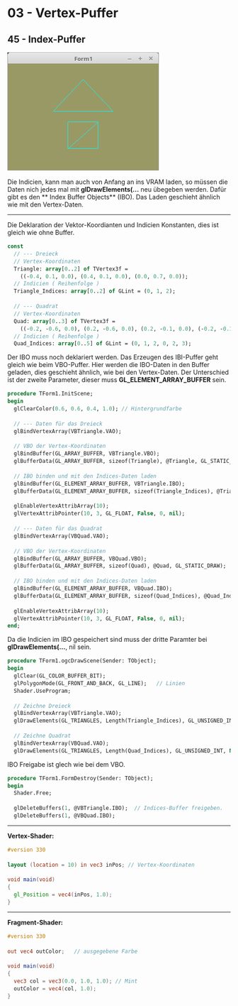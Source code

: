 # 03 - Vertex-Puffer
## 45 - Index-Puffer

![image.png](image.png)

Die Indicien, kann man auch von Anfang an ins VRAM laden, so müssen die Daten nich jedes mal mit **glDrawElements(...** neu übegeben werden.
Dafür gibt es den ** Index Buffer Objects** (IBO).
Das Laden geschieht ähnlich wie mit den Vertex-Daten.

---
Die Deklaration der Vektor-Koordianten und Indicien Konstanten, dies ist gleich wie ohne Buffer.

```pascal
const
  // --- Dreieck
  // Vertex-Koordinaten
  Triangle: array[0..2] of TVertex3f =
    ((-0.4, 0.1, 0.0), (0.4, 0.1, 0.0), (0.0, 0.7, 0.0));
  // Indicien ( Reihenfolge )
  Triangle_Indices: array[0..2] of GLint = (0, 1, 2);

  // --- Quadrat
  // Vertex-Koordinaten
  Quad: array[0..3] of TVertex3f =
    ((-0.2, -0.6, 0.0), (0.2, -0.6, 0.0), (0.2, -0.1, 0.0), (-0.2, -0.1, 0.0));
  // Indicien ( Reihenfolge )
  Quad_Indices: array[0..5] of GLint = (0, 1, 2, 0, 2, 3);
```

Der IBO muss noch deklariert werden.
Das Erzeugen des IBI-Puffer geht gleich wie beim VBO-Puffer.
Hier werden die IBO-Daten in den Buffer geladen, dies geschieht ähnlich, wie bei den Vertex-Daten.
Der Unterschied ist der zweite Parameter, dieser muss **GL_ELEMENT_ARRAY_BUFFER** sein.

```pascal
procedure TForm1.InitScene;
begin
  glClearColor(0.6, 0.6, 0.4, 1.0); // Hintergrundfarbe

  // --- Daten für das Dreieck
  glBindVertexArray(VBTriangle.VAO);

  // VBO der Vertex-Koordinaten
  glBindBuffer(GL_ARRAY_BUFFER, VBTriangle.VBO);
  glBufferData(GL_ARRAY_BUFFER, sizeof(Triangle), @Triangle, GL_STATIC_DRAW);

  // IBO binden und mit den Indices-Daten laden
  glBindBuffer(GL_ELEMENT_ARRAY_BUFFER, VBTriangle.IBO);
  glBufferData(GL_ELEMENT_ARRAY_BUFFER, sizeof(Triangle_Indices), @Triangle_Indices, GL_STATIC_DRAW);

  glEnableVertexAttribArray(10);
  glVertexAttribPointer(10, 3, GL_FLOAT, False, 0, nil);

  // --- Daten für das Quadrat
  glBindVertexArray(VBQuad.VAO);

  // VBO der Vertex-Koordinaten
  glBindBuffer(GL_ARRAY_BUFFER, VBQuad.VBO);
  glBufferData(GL_ARRAY_BUFFER, sizeof(Quad), @Quad, GL_STATIC_DRAW);

  // IBO binden und mit den Indices-Daten laden
  glBindBuffer(GL_ELEMENT_ARRAY_BUFFER, VBQuad.IBO);
  glBufferData(GL_ELEMENT_ARRAY_BUFFER, sizeof(Quad_Indices), @Quad_Indices, GL_STATIC_DRAW);

  glEnableVertexAttribArray(10);
  glVertexAttribPointer(10, 3, GL_FLOAT, False, 0, nil);
end;
```

Da die Indicien im IBO gespeichert sind muss der dritte Paramter bei **glDrawElements(...**, nil sein.

```pascal
procedure TForm1.ogcDrawScene(Sender: TObject);
begin
  glClear(GL_COLOR_BUFFER_BIT);
  glPolygonMode(GL_FRONT_AND_BACK, GL_LINE);   // Linien
  Shader.UseProgram;

  // Zeichne Dreieck
  glBindVertexArray(VBTriangle.VAO);
  glDrawElements(GL_TRIANGLES, Length(Triangle_Indices), GL_UNSIGNED_INT, Nil);  // Hier Nil

  // Zeichne Quadrat
  glBindVertexArray(VBQuad.VAO);
  glDrawElements(GL_TRIANGLES, Length(Quad_Indices), GL_UNSIGNED_INT, Nil);      // Hier Nil
```

IBO Freigabe ist glech wie bei dem VBO.

```pascal
procedure TForm1.FormDestroy(Sender: TObject);
begin
  Shader.Free;

  glDeleteBuffers(1, @VBTriangle.IBO);  // Indices-Buffer freigeben.
  glDeleteBuffers(1, @VBQuad.IBO);
```


---
**Vertex-Shader:**


```glsl
#version 330

layout (location = 10) in vec3 inPos; // Vertex-Koordinaten

void main(void)
{
  gl_Position = vec4(inPos, 1.0);
}

```


---
**Fragment-Shader:**

```glsl
#version 330

out vec4 outColor;   // ausgegebene Farbe

void main(void)
{
  vec3 col = vec3(0.0, 1.0, 1.0); // Mint
  outColor = vec4(col, 1.0);
}

```


